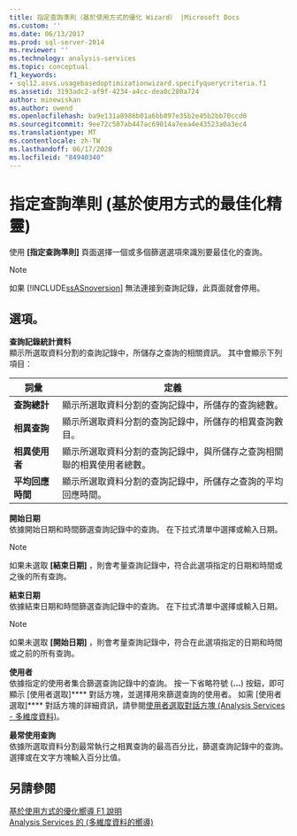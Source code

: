 ```yaml
---
title: 指定查詢準則（基於使用方式的優化 Wizard） |Microsoft Docs
ms.custom: ''
ms.date: 06/13/2017
ms.prod: sql-server-2014
ms.reviewer: ''
ms.technology: analysis-services
ms.topic: conceptual
f1_keywords:
- sql12.asvs.usagebasedoptimizationwizard.specifyquerycriteria.f1
ms.assetid: 3193adc2-af9f-4234-a4cc-dea0c280a724
author: minewiskan
ms.author: owend
ms.openlocfilehash: ba9e131a8986b01a6bb897e35b2e45b2bb70ccd0
ms.sourcegitcommit: 9ee72c507ab447ac69014a7eea4e43523a0a3ec4
ms.translationtype: MT
ms.contentlocale: zh-TW
ms.lasthandoff: 06/17/2020
ms.locfileid: "84940340"
---
```

# <a name="specify-query-criteria-usage-based-optimization-wizard"></a>指定查詢準則 (基於使用方式的最佳化精靈)
  使用 **[指定查詢準則]** 頁面選擇一個或多個篩選選項來識別要最佳化的查詢。  
  
> [!NOTE]  
>  如果 [!INCLUDE[ssASnoversion](../includes/ssasnoversion-md.md)] 無法連接到查詢記錄，此頁面就會停用。  
  
## <a name="options"></a>選項。  
 **查詢記錄統計資料**  
 顯示所選取資料分割的查詢記錄中，所儲存之查詢的相關資訊。 其中會顯示下列項目：  
  
|詞彙|定義|  
|----------|----------------|  
|**查詢總計**|顯示所選取資料分割的查詢記錄中，所儲存的查詢總數。|  
|**相異查詢**|顯示所選取資料分割的查詢記錄中，所儲存的相異查詢數目。|  
|**相異使用者**|顯示所選取資料分割的查詢記錄中，與所儲存之查詢相關聯的相異使用者總數。|  
|**平均回應時間**|顯示所選取資料分割的查詢記錄中，所儲存之查詢的平均回應時間。|  
  
 **開始日期**  
 依據開始日期和時間篩選查詢記錄中的查詢。 在下拉式清單中選擇或輸入日期。  
  
> [!NOTE]  
>   如果未選取 **[結束日期]** ，則會考量查詢記錄中，符合此選項指定的日期和時間或之後的所有查詢。  
  
 **結束日期**  
 依據結束日期和時間篩選查詢記錄中的查詢。 在下拉式清單中選擇或輸入日期。  
  
> [!NOTE]  
>   如果未選取 **[開始日期]** ，則會考量查詢記錄中，符合在此選項指定的日期和時間或之前的所有查詢。  
  
 **使用者**  
 依據指定的使用者集合篩選查詢記錄中的查詢。 按一下省略符號 (**...**) 按鈕，即可顯示 [使用者選取]**** 對話方塊，並選擇用來篩選查詢的使用者。 如需 [使用者選取]**** 對話方塊的詳細資訊，請參閱[使用者選取對話方塊 &#40;Analysis Services - 多維度資料&#41;](user-selection-dialog-box-analysis-services-multidimensional-data.md)。  
  
 **最常使用查詢**  
 依據所選取資料分割最常執行之相異查詢的最高百分比，篩選查詢記錄中的查詢。 選擇或在文字方塊輸入百分比值。  
  
## <a name="see-also"></a>另請參閱  
 [基於使用方式的優化嚮導 F1 說明](usage-based-optimization-wizard-f1-help.md)   
 [Analysis Services 的 &#40;多維度資料的嚮導&#41;](analysis-services-wizards-multidimensional-data.md)  
  
  
